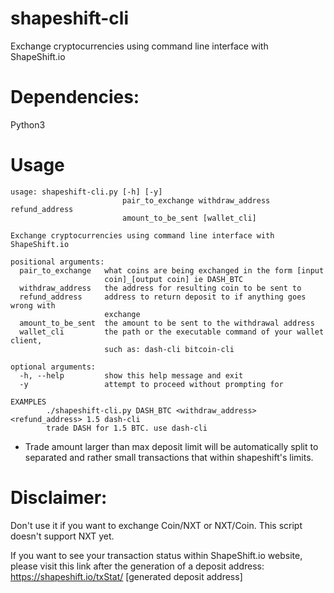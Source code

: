 # shapeshift-cli

Exchange cryptocurrencies using command line interface with ShapeShift.io

# Dependencies:

Python3

# Usage

```
usage: shapeshift-cli.py [-h] [-y]
                         pair_to_exchange withdraw_address refund_address
                         amount_to_be_sent [wallet_cli]

Exchange cryptocurrencies using command line interface with ShapeShift.io

positional arguments:
  pair_to_exchange   what coins are being exchanged in the form [input
                     coin]_[output coin] ie DASH_BTC
  withdraw_address   the address for resulting coin to be sent to
  refund_address     address to return deposit to if anything goes wrong with
                     exchange
  amount_to_be_sent  the amount to be sent to the withdrawal address
  wallet_cli         the path or the executable command of your wallet client,
                     such as: dash-cli bitcoin-cli

optional arguments:
  -h, --help         show this help message and exit
  -y                 attempt to proceed without prompting for

EXAMPLES
		./shapeshift-cli.py DASH_BTC <withdraw_address> <refund_address> 1.5 dash-cli
		trade DASH for 1.5 BTC. use dash-cli
```

- Trade amount larger than max deposit limit will be automatically split to separated
and rather small transactions that within shapeshift's limits.

# Disclaimer:

Don't use it if you want to exchange Coin/NXT or NXT/Coin. This script doesn't support NXT yet.

If you want to see your transaction status within ShapeShift.io website, please visit this link after the generation of a deposit address:
https://shapeshift.io/txStat/ [generated deposit address]
